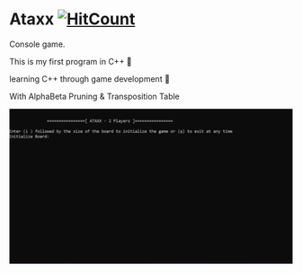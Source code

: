# Ataxx [![HitCount](http://hits.dwyl.com/{Amna-A}/{Ataxx-with-AlphaBeta}.svg)](http://hits.dwyl.com/{Amna-A}/{Ataxx-with-AlphaBeta})

Console game.

This is my first program in C++ :hugs:

learning C++ through game development :woman_dancing:

With AlphaBeta Pruning & Transposition Table

![Ataxx Demo](Demo/Ataxx.gif)




